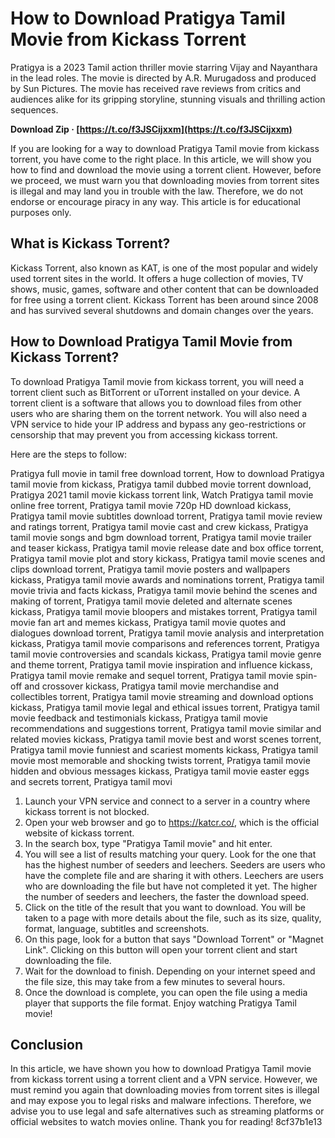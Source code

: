 # How to Download Pratigya Tamil Movie from Kickass Torrent
 
Pratigya is a 2023 Tamil action thriller movie starring Vijay and Nayanthara in the lead roles. The movie is directed by A.R. Murugadoss and produced by Sun Pictures. The movie has received rave reviews from critics and audiences alike for its gripping storyline, stunning visuals and thrilling action sequences.
 
**Download Zip · [https://t.co/f3JSCijxxm](https://t.co/f3JSCijxxm)**


 
If you are looking for a way to download Pratigya Tamil movie from kickass torrent, you have come to the right place. In this article, we will show you how to find and download the movie using a torrent client. However, before we proceed, we must warn you that downloading movies from torrent sites is illegal and may land you in trouble with the law. Therefore, we do not endorse or encourage piracy in any way. This article is for educational purposes only.
 
## What is Kickass Torrent?
 
Kickass Torrent, also known as KAT, is one of the most popular and widely used torrent sites in the world. It offers a huge collection of movies, TV shows, music, games, software and other content that can be downloaded for free using a torrent client. Kickass Torrent has been around since 2008 and has survived several shutdowns and domain changes over the years.
 
## How to Download Pratigya Tamil Movie from Kickass Torrent?
 
To download Pratigya Tamil movie from kickass torrent, you will need a torrent client such as BitTorrent or uTorrent installed on your device. A torrent client is a software that allows you to download files from other users who are sharing them on the torrent network. You will also need a VPN service to hide your IP address and bypass any geo-restrictions or censorship that may prevent you from accessing kickass torrent.
 
Here are the steps to follow:
 
Pratigya full movie in tamil free download torrent,  How to download Pratigya tamil movie from kickass,  Pratigya tamil dubbed movie torrent download,  Pratigya 2021 tamil movie kickass torrent link,  Watch Pratigya tamil movie online free torrent,  Pratigya tamil movie 720p HD download kickass,  Pratigya tamil movie subtitles download torrent,  Pratigya tamil movie review and ratings torrent,  Pratigya tamil movie cast and crew kickass,  Pratigya tamil movie songs and bgm download torrent,  Pratigya tamil movie trailer and teaser kickass,  Pratigya tamil movie release date and box office torrent,  Pratigya tamil movie plot and story kickass,  Pratigya tamil movie scenes and clips download torrent,  Pratigya tamil movie posters and wallpapers kickass,  Pratigya tamil movie awards and nominations torrent,  Pratigya tamil movie trivia and facts kickass,  Pratigya tamil movie behind the scenes and making of torrent,  Pratigya tamil movie deleted and alternate scenes kickass,  Pratigya tamil movie bloopers and mistakes torrent,  Pratigya tamil movie fan art and memes kickass,  Pratigya tamil movie quotes and dialogues download torrent,  Pratigya tamil movie analysis and interpretation kickass,  Pratigya tamil movie comparisons and references torrent,  Pratigya tamil movie controversies and scandals kickass,  Pratigya tamil movie genre and theme torrent,  Pratigya tamil movie inspiration and influence kickass,  Pratigya tamil movie remake and sequel torrent,  Pratigya tamil movie spin-off and crossover kickass,  Pratigya tamil movie merchandise and collectibles torrent,  Pratigya tamil movie streaming and download options kickass,  Pratigya tamil movie legal and ethical issues torrent,  Pratigya tamil movie feedback and testimonials kickass,  Pratigya tamil movie recommendations and suggestions torrent,  Pratigya tamil movie similar and related movies kickass,  Pratigya tamil movie best and worst scenes torrent,  Pratigya tamil movie funniest and scariest moments kickass,  Pratigya tamil movie most memorable and shocking twists torrent,  Pratigya tamil movie hidden and obvious messages kickass,  Pratigya tamil movie easter eggs and secrets torrent,  Pratigya tamil movi
 
1. Launch your VPN service and connect to a server in a country where kickass torrent is not blocked.
2. Open your web browser and go to https://katcr.co/, which is the official website of kickass torrent.
3. In the search box, type "Pratigya Tamil movie" and hit enter.
4. You will see a list of results matching your query. Look for the one that has the highest number of seeders and leechers. Seeders are users who have the complete file and are sharing it with others. Leechers are users who are downloading the file but have not completed it yet. The higher the number of seeders and leechers, the faster the download speed.
5. Click on the title of the result that you want to download. You will be taken to a page with more details about the file, such as its size, quality, format, language, subtitles and screenshots.
6. On this page, look for a button that says "Download Torrent" or "Magnet Link". Clicking on this button will open your torrent client and start downloading the file.
7. Wait for the download to finish. Depending on your internet speed and the file size, this may take from a few minutes to several hours.
8. Once the download is complete, you can open the file using a media player that supports the file format. Enjoy watching Pratigya Tamil movie!

## Conclusion
 
In this article, we have shown you how to download Pratigya Tamil movie from kickass torrent using a torrent client and a VPN service. However, we must remind you again that downloading movies from torrent sites is illegal and may expose you to legal risks and malware infections. Therefore, we advise you to use legal and safe alternatives such as streaming platforms or official websites to watch movies online. Thank you for reading!
 8cf37b1e13
 
